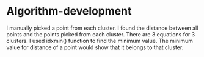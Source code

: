 # Algorithm-development

I manually picked a point from each cluster.
I found the distance between all points and the points picked from each cluster. There are 3 equations for 3 clusters.
I used idxmin() function to find the minimum value.
The minimum value for distance of a point would show that it belongs to that cluster. 
